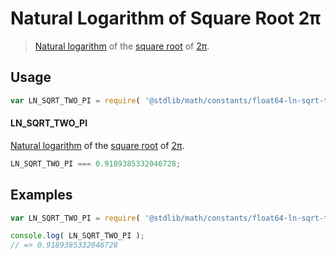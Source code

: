 # Natural Logarithm of Square Root 2π

> [Natural logarithm][ln] of the [square root][sqrt] of [2π][pi].

<!-- <usage> -->

## Usage

``` javascript
var LN_SQRT_TWO_PI = require( '@stdlib/math/constants/float64-ln-sqrt-two-pi' );
```

#### LN_SQRT_TWO_PI

[Natural logarithm][ln] of the [square root][sqrt] of [2π][pi].

``` javascript
LN_SQRT_TWO_PI === 0.9189385332046728;
```

<!-- </usage> -->


<!-- <examples> -->

## Examples

<!-- TODO: better example -->

``` javascript
var LN_SQRT_TWO_PI = require( '@stdlib/math/constants/float64-ln-sqrt-two-pi' );

console.log( LN_SQRT_TWO_PI );
// => 0.9189385332046728
```

<!-- </examples> -->


<!-- <links> -->

<!-- FIXME: links -->

[pi]: https://github.com/const-io/pi
[ln]: https://github.com/math-io/ln
[sqrt]: https://github.com/math-io/sqrt

<!-- </links> -->
